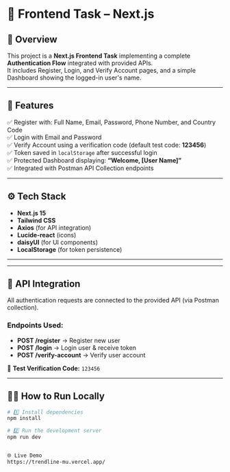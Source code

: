 # 🧩 Frontend Task – Next.js

## 🚀 Overview
This project is a **Next.js Frontend Task** implementing a complete **Authentication Flow** integrated with provided APIs.  
It includes Register, Login, and Verify Account pages, and a simple Dashboard showing the logged-in user's name.

---

## 🧠 Features
✅ Register with: Full Name, Email, Password, Phone Number, and Country Code  
✅ Login with Email and Password  
✅ Verify Account using a verification code (default test code: **123456**)  
✅ Token saved in `localStorage` after successful login  
✅ Protected Dashboard displaying: **“Welcome, [User Name]”**  
✅ Integrated with Postman API Collection endpoints

---

## ⚙️ Tech Stack
- **Next.js 15** 
- **Tailwind CSS**
- **Axios** (for API integration)
- **Lucide-react** (icons)
- **daisyUI** (for UI components)
- **LocalStorage** (for token persistence)

---


---

## 🔌 API Integration
All authentication requests are connected to the provided API (via Postman collection).

### Endpoints Used:
- **POST /register** → Register new user  
- **POST /login** → Login user & receive token  
- **POST /verify-account** → Verify user account  

🧾 **Test Verification Code:** `123456`

---

## 🧑‍💻 How to Run Locally
```bash
# 1️⃣ Install dependencies
npm install

# 2️⃣ Run the development server
npm run dev


🌐 Live Demo
https://trendline-mu.vercel.app/